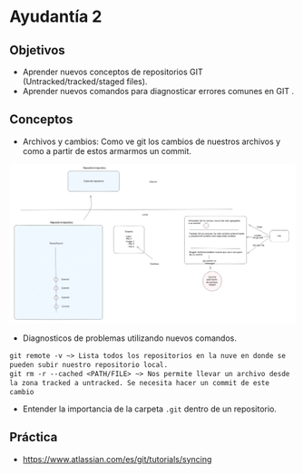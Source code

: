 # Ayudantía 2

## Objetivos

- Aprender nuevos conceptos de repositorios GIT (Untracked/tracked/staged files).
- Aprender nuevos comandos para diagnosticar errores comunes en GIT .

## Conceptos
- Archivos y cambios: Como ve git los cambios de nuestros archivos y como a partir de estos armarmos un commit.

![Estados de los cambios/archivos en reposirotio](git_diag.png)

- Diagnosticos de problemas utilizando nuevos comandos.
```
git remote -v ~> Lista todos los repositorios en la nuve en donde se pueden subir nuestro repositorio local.
git rm -r --cached <PATH/FILE> ~> Nos permite llevar un archivo desde la zona tracked a untracked. Se necesita hacer un commit de este cambio 
```
- Entender la importancia de la carpeta ```.git``` dentro de un repositorio.

## Práctica
- https://www.atlassian.com/es/git/tutorials/syncing
